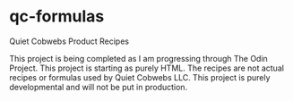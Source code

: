 # qc-formulas

Quiet Cobwebs Product Recipes

This project is being completed as I am progressing through The Odin Project. This project is starting as purely HTML. The recipes are not actual recipes or formulas used by Quiet Cobwebs LLC. This project is purely developmental and will not be put in production.
